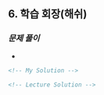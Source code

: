 ## 6. 학습 회장(해쉬)

### _문제 풀이_

-

```html
<!-- My Solution -->
```

```html
<!-- Lecture Solution -->
```

```html

```
